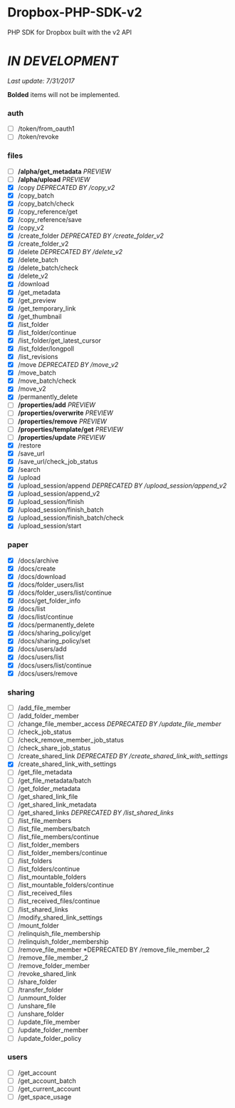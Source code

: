# Dropbox-PHP-SDK-v2
PHP SDK for Dropbox built with the v2 API

*IN DEVELOPMENT*
================
*Last update: 7/31/2017*

**Bolded** items will not be implemented.

### auth
- [ ] /token/from_oauth1
- [ ] /token/revoke

### files
- [ ] **/alpha/get_metadata** *PREVIEW*
- [ ] **/alpha/upload** *PREVIEW*
- [x] /copy *DEPRECATED BY /copy_v2*
- [x] /copy_batch
- [x] /copy_batch/check
- [x] /copy_reference/get
- [x] /copy_reference/save
- [x] /copy_v2
- [x] /create_folder *DEPRECATED BY /create_folder_v2*
- [x] /create_folder_v2
- [x] /delete *DEPRECATED BY /delete_v2*
- [x] /delete_batch
- [x] /delete_batch/check
- [x] /delete_v2
- [x] /download
- [x] /get_metadata
- [x] /get_preview
- [x] /get_temporary_link
- [x] /get_thumbnail
- [x] /list_folder
- [x] /list_folder/continue
- [x] /list_folder/get_latest_cursor
- [x] /list_folder/longpoll
- [x] /list_revisions
- [x] /move *DEPRECATED BY /move_v2*
- [x] /move_batch
- [x] /move_batch/check
- [x] /move_v2
- [x] /permanently_delete
- [ ] **/properties/add** *PREVIEW*
- [ ] **/properties/overwrite** *PREVIEW*
- [ ] **/properties/remove** *PREVIEW*
- [ ] **/properties/template/get** *PREVIEW*
- [ ] **/properties/update** *PREVIEW*
- [x] /restore
- [x] /save_url
- [x] /save_url/check_job_status
- [x] /search
- [x] /upload
- [x] /upload_session/append *DEPRECATED BY /upload_session/append_v2*
- [x] /upload_session/append_v2
- [x] /upload_session/finish
- [x] /upload_session/finish_batch
- [x] /upload_session/finish_batch/check
- [x] /upload_session/start

### paper
- [x] /docs/archive
- [x] /docs/create
- [x] /docs/download
- [x] /docs/folder_users/list
- [x] /docs/folder_users/list/continue
- [x] /docs/get_folder_info
- [x] /docs/list
- [x] /docs/list/continue
- [x] /docs/permanently_delete
- [x] /docs/sharing_policy/get
- [x] /docs/sharing_policy/set
- [x] /docs/users/add
- [x] /docs/users/list
- [x] /docs/users/list/continue
- [x] /docs/users/remove

### sharing
- [ ] /add_file_member
- [ ] /add_folder_member
- [ ] /change_file_member_access *DEPRECATED BY /update_file_member*
- [ ] /check_job_status
- [ ] /check_remove_member_job_status
- [ ] /check_share_job_status
- [ ] /create_shared_link *DEPRECATED BY /create_shared_link_with_settings*
- [x] /create_shared_link_with_settings
- [ ] /get_file_metadata
- [ ] /get_file_metadata/batch
- [ ] /get_folder_metadata
- [ ] /get_shared_link_file
- [ ] /get_shared_link_metadata
- [ ] /get_shared_links *DEPRECATED BY /list_shared_links*
- [ ] /list_file_members
- [ ] /list_file_members/batch
- [ ] /list_file_members/continue
- [ ] /list_folder_members
- [ ] /list_folder_members/continue
- [ ] /list_folders
- [ ] /list_folders/continue
- [ ] /list_mountable_folders
- [ ] /list_mountable_folders/continue
- [ ] /list_received_files
- [ ] /list_received_files/continue
- [ ] /list_shared_links
- [ ] /modify_shared_link_settings
- [ ] /mount_folder
- [ ] /relinquish_file_membership
- [ ] /relinquish_folder_membership
- [ ] /remove_file_member *DEPRECATED BY /remove_file_member_2
- [ ] /remove_file_member_2
- [ ] /remove_folder_member
- [ ] /revoke_shared_link
- [ ] /share_folder
- [ ] /transfer_folder
- [ ] /unmount_folder
- [ ] /unshare_file
- [ ] /unshare_folder
- [ ] /update_file_member
- [ ] /update_folder_member
- [ ] /update_folder_policy

### users
- [ ] /get_account
- [ ] /get_account_batch
- [ ] /get_current_account
- [ ] /get_space_usage
